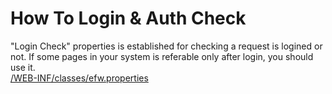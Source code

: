<h1>How To Login & Auth Check</h1>

"Login Check" properties is established for checking a request is logined or not. If some pages in your system is referable only after login, you should use it.<br>
<a href="properties_file.md">/WEB-INF/classes/efw.properties</a><br>
<br>
